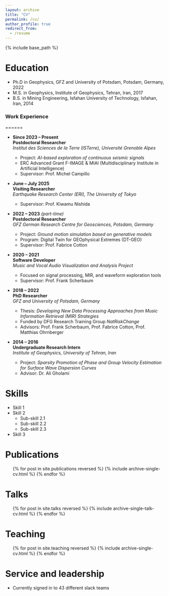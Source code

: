 ```yaml
---
layout: archive
title: "CV"
permalink: /cv/
author_profile: true
redirect_from:
  - /resume
---
```


{% include base_path %}

Education
======
* Ph.D in Geophysics, GFZ and University of Potsdam, Potsdam, Germany, 2022
* M.S.  in Geophysics, Institute of Geophysics, Tehran, Iran, 2017
* B.S. in Mining Engineering, Isfahan University of Technology, Isfahan, Iran, 2014


### Work Experience
======
* **Since 2023 – Present**  
  **Postdoctoral Researcher**  
  *Institut des Sciences de la Terre (ISTerre), Université Grenoble Alpes*  
  - Project: *AI-based exploration of continuous seismic signals*  
  - ERC Advanced Grant F-IMAGE & MIAI (Multidisciplinary Institute in Artificial Intelligence)  
  - Supervisor: Prof. Michel Campillo  

* **June – July 2025**  
  **Visiting Researcher**  
  *Earthquake Research Center (ERI), The University of Tokyo*  
  - Supervisor: Prof. Kiwamu Nishida  

* **2022 – 2023** *(part-time)*  
  **Postdoctoral Researcher**  
  *GFZ German Research Centre for Geosciences, Potsdam, Germany*  
  - Project: *Ground motion simulation based on generative models*  
  - Program: Digital Twin for GEOphysical Extremes (DT-GEO)  
  - Supervisor: Prof. Fabrice Cotton  

* **2020 – 2021**  
  **Software Developer**  
  *Music and Vocal Audio Visualization and Analysis Project*  
  - Focused on signal processing, MIR, and waveform exploration tools  
  - Supervisor: Prof. Frank Scherbaum  

* **2018 – 2022**  
  **PhD Researcher**  
  *GFZ and University of Potsdam, Germany*  
  - Thesis: *Developing New Data Processing Approaches from Music Information Retrieval (MIR) Strategies*  
  - Funded by DFG Research Training Group *NatRiskChange*  
  - Advisors: Prof. Frank Scherbaum, Prof. Fabrice Cotton, Prof. Matthias Ohrnberger  

* **2014 – 2016**  
  **Undergraduate Research Intern**  
  *Institute of Geophysics, University of Tehran, Iran*  
  - Project: *Sparsity Promotion of Phase and Group Velocity Estimation for Surface Wave Dispersion Curves*  
  - Advisor: Dr. Ali Gholami  

Skills
======
* Skill 1
* Skill 2
  * Sub-skill 2.1
  * Sub-skill 2.2
  * Sub-skill 2.3
* Skill 3

Publications
======
  <ul>{% for post in site.publications reversed %}
    {% include archive-single-cv.html %}
  {% endfor %}</ul>
  
Talks
======
  <ul>{% for post in site.talks reversed %}
    {% include archive-single-talk-cv.html  %}
  {% endfor %}</ul>
  
Teaching
======
  <ul>{% for post in site.teaching reversed %}
    {% include archive-single-cv.html %}
  {% endfor %}</ul>
  
Service and leadership
======
* Currently signed in to 43 different slack teams
